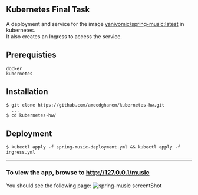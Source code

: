 ## Kubernetes Final Task
A deployment and service for the image [yanivomic/spring-music:latest](https://hub.docker.com/layers/yanivomc/spring-music/latest/images/sha256-b444784822fb38b1fb32495da1942fcf9ef6071ed33de0b305ddafb289d649f0?context=explore) in kubernetes.</br>
It also creates an Ingress to access the service.
	
## Prerequisties
	docker
	kubernetes
 
## Installation

```
$ git clone https://github.com/ameedghanem/kubernetes-hw.git
  ...
$ cd kubernetes-hw/
```
	
## Deployment

```
$ kubectl apply -f spring-music-deployment.yml && kubectl apply -f ingress.yml
```
---

### To view the app, browse to http://127.0.0.1/music
You should see the following page:
![spring-music screentShot](https://github.com/ameedghanem/kubernetes-hw/blob/main/logo/spring%20music.PNG)
